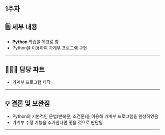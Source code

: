 ## 1주차
## 🗒️ 세부 내용

- **Python** 학습을 목표로 함
- Python을 이용하여 가계부 프로그램 구현

---

## 👨🏻‍💻 담당 파트

- 가계부 프로그램 제작

---

## 💡 결론 및 보완점

- Python의 기본적인 문법(반복문, 조건문)을 이용해 가계부 프로그램을 완성하였음
- 가계부 수정 기능을 추가한다면 좋을 것으로 판단됨

---
